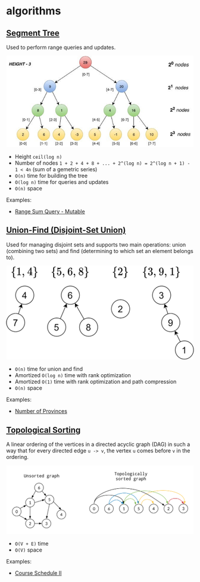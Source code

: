 # algorithms

## [Segment Tree](/segment-tree.py)

Used to perform range queries and updates.

![segment-tree](/img/segment-tree.jpeg)

* Height `ceil(log n)`
* Number of nodes `1 + 2 + 4 + 8 + ... + 2^(log n) = 2^(log n + 1) - 1 < 4n` (sum of a gemetric series)
* `O(n)` time for building the tree
* `O(log n)` time for queries and updates
* `O(n)` space

Examples:

* [Range Sum Query - Mutable](https://leetcode.com/problems/range-sum-query-mutable/description/)

## [Union-Find (Disjoint-Set Union)](/union-find.py)

Used for managing disjoint sets and supports two main operations: union (combining two sets) and find (determining to which set an element belongs to).

![union-find](/img/union-find.png)

* `O(n)` time for union and find
* Amortized `O(log n)` time with rank optimization
* Amortized `O(1)` time with rank optimization and path compression
* `O(n)` space

Examples:

* [Number of Provinces](https://leetcode.com/problems/number-of-provinces/description/)

## [Topological Sorting](/topological-sorting.py)

A linear ordering of the vertices in a directed acyclic graph (DAG) in such a way that for every directed edge `u -> v`, the vertex `u`  comes before `v` in the ordering.

![topological-sorting](/img/topological-sorting.png)

* `O(V + E)` time
* `O(V)` space

Examples:

* [Course Schedule II](https://leetcode.com/problems/course-schedule-ii/description/)
